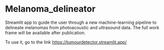# Melanoma_delineator

Streamlit app to guide the user through a new machine-learning pipeline to delineate melanomas from photoacoustic and ultrasound data. 
The full work frame will be available after publication.

To use it, go to the link https://tumourdetector.streamlit.app/

